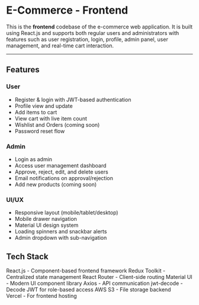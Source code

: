 # E-Commerce - Frontend

This is the **frontend** codebase of the e-commerce web application. It is built using React.js and supports both regular users and administrators with features such as user registration, login, profile, admin panel, user management, and real-time cart interaction.

---

## Features

### User
- Register & login with JWT-based authentication
- Profile view and update
- Add items to cart
- View cart with live item count
- Wishlist and Orders (coming soon)
- Password reset flow

### Admin
- Login as admin
- Access user management dashboard
- Approve, reject, edit, and delete users
- Email notifications on approval/rejection
- Add new products (coming soon)

### UI/UX
- Responsive layout (mobile/tablet/desktop)
- Mobile drawer navigation
- Material UI design system
- Loading spinners and snackbar alerts
- Admin dropdown with sub-navigation

## Tech Stack

React.js - Component-based frontend framework
Redux Toolkit - Centralized state management
React Router - Client-side routing
Material UI - Modern UI component library 
Axios - API communication
jwt-decode - Decode JWT for role-based access
AWS S3 - File storage backend   
Vercel - For frontend hosting                  